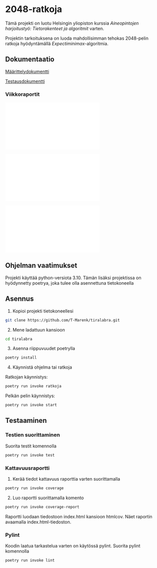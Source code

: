 # 2048-ratkoja

Tämä projekti on luotu Helsingin yliopiston kurssia *Aineopintojen harjoitustyö: Tietorakenteet ja algoritmit* varten. 

Projektin tarkoituksena on luoda mahdollisimman tehokas 2048-pelin ratkoja hyödyntämällä _Expectiminimax_-algoritmia.

## Dokumentaatio

[Määrittelydokumentti](./dokumentaatio/maarittelydokumentti.md)

[Testausdokumentti](./dokumentaatio/Testaus.md)

### Viikkoraportit

![Viikkoraportti 1](./dokumentaatio/viikkoraportit/viikkoraportti1.md)

![Viikkoraportti 2](./dokumentaatio/viikkoraportit/viikkoraportti2.md)

![Viikkoraportti 3](./dokumentaatio/viikkoraportit/viikkoraportti3.md)

## Ohjelman vaatimukset

Projekti käyttää python-versiota 3.10. Tämän lisäksi projektissa on hyödynnetty poetrya, joka tulee olla asennettuna tietokoneella

## Asennus

1. Kopioi projekti tietokoneellesi
```bash
git clone https://github.com/T-Marenk/tiralabra.git
```

2. Mene ladattuun kansioon
```bash
cd tiralabra
```

3. Asenna riippuvuudet poetrylla
```bash
poetry install
```

4. Käynnistä ohjelma tai ratkoja

Ratkojan käynnistys:
```bash
poetry run invoke ratkoja
```

Pelkän pelin käynnistys:
```bash
poetry run invoke start
```

## Testaaminen

### Testien suorittaminen

Suorita testit komennolla
```bash
poetry run invoke test
```

### Kattavuusraportti

1. Kerää tiedot kattavuus raporttia varten suorittamalla
```bash
poetry run invoke coverage
```

2. Luo raportti suorittamalla komento
```bash
poetry run invoke coverage-report
```
Raportti luodaan tiedostoon index.html kansioon htmlcov. Näet raportin avaamalla index.html-tiedoston.

### Pylint

Koodin laatua tarkastelua varten on käytössä pylint. Suorita pylint komennolla

```bash
poetry run invoke lint
```

